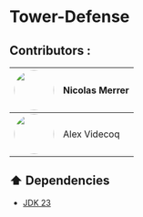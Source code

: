 # Tower-Defense

## Contributors :

| [<img src="https://avatars.githubusercontent.com/u/94049120?v=4" height="70" style="border-radius: 50%">](https://github.com/Sigmanificient) | Nicolas Merrer |
|----------------------------------------------------------------------------------------------------------------------------------------------|:---------------|
| [<img src="https://avatars.githubusercontent.com/u/42418858?v=4" height="70" style="border-radius: 50%">](https://github.com/jaggernaute)    | Alex Videcoq   |

## :arrow_up: Dependencies

- [JDK 23](https://openjdk.org/projects/jdk/23/)

